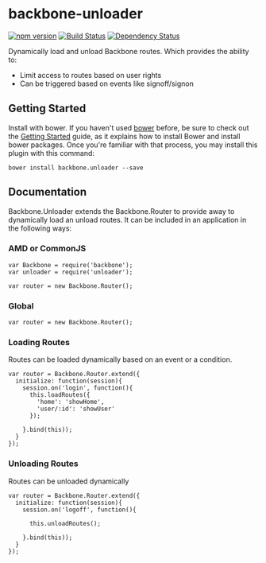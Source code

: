 backbone-unloader
====================

[![npm version](https://badge.fury.io/js/backbone.unloader.svg)](http://badge.fury.io/js/backbone.unloader)
[![Build Status](https://secure.travis-ci.org/nnance/backbone-unloader.png?branch=master)](http://travis-ci.org/nnance/backbone-unloader)
[![Dependency Status](https://gemnasium.com/nnance/backbone-unloader.svg)](https://gemnasium.com/nnance/backbone-unloader)

Dynamically load and unload Backbone routes.  Which provides the ability to:
* Limit access to routes based on user rights
* Can be triggered based on events like signoff/signon

## Getting Started

Install with bower.  If you haven't used [bower](#http://bower.io) before, be sure to check out the [Getting Started](http://bower.io/#getting-started) guide, as it explains how to install Bower and install bower packages. Once you're familiar with that process, you may install this plugin with this command:
```
bower install backbone.unloader --save
```
## Documentation

Backbone.Unloader extends the Backbone.Router to provide away to dynamically load an unload routes.  It can be included in an application in the following ways:

### AMD or CommonJS

```
var Backbone = require('backbone');
var unloader = require('unloader');

var router = new Backbone.Router();
```

### Global
```
var router = new Backbone.Router();
```

### Loading Routes
Routes can be loaded dynamically based on an event or a condition.

```
var router = Backbone.Router.extend({
  initialize: function(session){
    session.on('login', function(){
      this.loadRoutes({
        'home': 'showHome',
        'user/:id': 'showUser'
      });

    }.bind(this));
  }
});
```

### Unloading Routes
Routes can be unloaded dynamically

```
var router = Backbone.Router.extend({
  initialize: function(session){
    session.on('logoff', function(){

      this.unloadRoutes();

    }.bind(this));
  }
});
